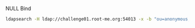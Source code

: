 
NULL Bind

```bash
ldapsearch -H ldap://challenge01.root-me.org:54013 -x -b "ou=anonymous,dc=challenge01,dc=root-me,dc=org"
```


